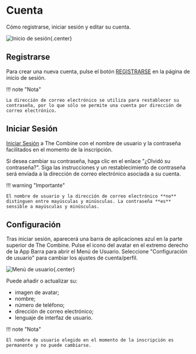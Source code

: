 # Cuenta

Cómo registrarse, iniciar sesión y editar su cuenta.

![Inicio de sesión](../images/login.es.png){.center}

## Registrarse

Para crear una nueva cuenta, pulse el botón [REGISTRARSE](../../sign-up) en la página de inicio de sesión.

!!! note "Nota"

    La dirección de correo electrónico se utiliza para restablecer su contraseña, por lo que sólo se permite una cuenta por dirección de correo electrónico.

## Iniciar Sesión

[Iniciar Sesión](../../login) a The Combine con el nombre de usuario y la contraseña facilitados en el momento de la
inscripción.

Si desea cambiar su contraseña, haga clic en el enlace "¿Olvidó su contraseña?". Siga las instrucciones y un
restablecimiento de contraseña será enviada a la dirección de correo electrónico asociada a su cuenta.

!!! warning "Importante"

    El nombre de usuario y la dirección de correo electrónico **no** distinguen entre mayúsculas y minúsculas. La contraseña **es** sensible a mayúsculas y minúsculas.

## Configuración

Tras iniciar sesión, aparecerá una barra de aplicaciones azul en la parte superior de The Combine. Pulse el icono del
avatar en el extremo derecho de la App Barra para abrir el Menú de Usuario. Seleccione "Configuración de usuario" para
cambiar los ajustes de cuenta/perfil.

![Menú de usuario](../images/userMenu.es.png){.center}

Puede añadir o actualizar su:

- imagen de avatar;
- nombre;
- número de teléfono;
- dirección de correo electrónico;
- lenguaje de interfaz de usuario.

!!! note "Nota"

    El nombre de usuario elegido en el momento de la inscripción es permanente y no puede cambiarse.
